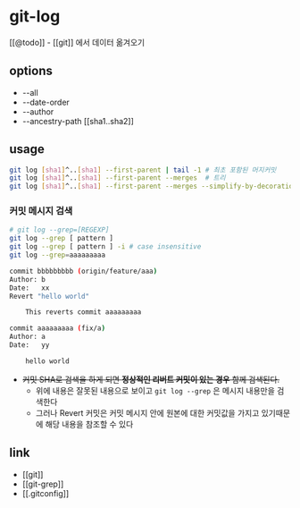 # git-log

[[@todo]] - [[git]] 에서 데이터 옮겨오기

## options
- --all
- --date-order
- --author
- --ancestry-path [[sha1..sha2]]

## usage
```sh
git log [sha1]^..[sha1] --first-parent | tail -1 # 최초 포함된 머지커밋
git log [sha1]^..[sha1] --first-parent --merges  # 트리
git log [sha1]^..[sha1] --first-parent --merges --simplify-by-decoration # 브랜치 포함 순서 트리
```

### 커밋 메시지 검색
```sh
# git log --grep=[REGEXP]
git log --grep [ pattern ]
git log --grep [ pattern ] -i # case insensitive 
git log --grep=aaaaaaaaa

commit bbbbbbbbb (origin/feature/aaa)
Author: b
Date:   xx
Revert "hello world"

    This reverts commit aaaaaaaaa

commit aaaaaaaaa (fix/a)
Author: a
Date:   yy

    hello world
```
- ~~커밋 SHA로 검색을 하게 되면 **정상적인 리버트 커밋이 있는 경우** 함께 검색된다.~~
  - 위에 내용은 잘못된 내용으로 보이고 `git log --grep` 은 메시지 내용만을 검색한다
  - 그러나 Revert 커밋은 커밋 메시지 안에 원본에 대한 커밋값을 가지고 있기때문에 해당 내용을 참조할 수 있다

## link
- [[git]]
- [[git-grep]]
- [[.gitconfig]]
